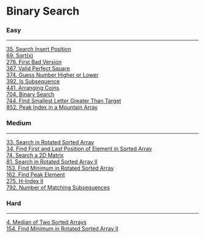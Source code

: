 # Binary Search

### Easy
---
[35. Search Insert Position](../solutions/0035-Search%20Insert%20Position.md)</br>
[69. Sqrt(x)](../solutions/0069-Sqrt(x).md)</br>
[278. First Bad Version](../solutions/0278-First%20Bad%20Version.md)</br>
[367. Valid Perfect Square](../solutions/0367-Valid%20Perfect%20Square.md)</br>
[374. Guess Number Higher or Lower](../solutions/0374-Guess%20Number%20Higher%20or%20Lower.md)</br>
[392. Is Subsequence](../solutions/0392-Is%20Subsequence.md)</br>
[441. Arranging Coins](../solutions/0441-Arranging%20Coins.md)</br>
[704. Binary Search](../solutions/0704-Binary%20Search.md)</br>
[744. Find Smallest Letter Greater Than Target](../solutions/0744-Find%20Smallest%20Letter%20Greater%20Than%20Target.md)</br>
[852. Peak Index in a Mountain Array](../solutions/0852-Peak%20Index%20in%20a%20Mountain%20Array.md)</br>

### Medium
---
[33. Search in Rotated Sorted Array](../solutions/0033-Search%20in%20Rotated%20Sorted%20Array.md)</br>
[34. Find First and Last Position of Element in Sorted Array](../solutions/0034-Find%20First%20and%20Last%20Position%20of%20Element%20in%20Sorted%20Array.md)</br>
[74. Search a 2D Matrix](../solutions/0074-Search%20a%202D%20Matrix.md)</br>
[81. Search in Rotated Sorted Array II](../solutions/0081-Search%20in%20Rotated%20Sorted%20Array%20II.md)</br>
[153. Find Minimum in Rotated Sorted Array](../solutions/0153-Find%20Minimum%20in%20Rotated%20Sorted%20Array.md)</br>
[162. Find Peak Element](../solutions/0162-Find%20Peak%20Element.md)</br>
[275. H-Index II](../solutions/0275-H-Index%20II.md)</br>
[792. Number of Matching Subsequences](../solutions/0792-Number%20of%20Matching%20Subsequences.md)</br>

### Hard
---
[4. Median of Two Sorted Arrays](../solutions/0004-Median%20of%20Two%20Sorted%20Arrays.md)</br>
[154. Find Minimum in Rotated Sorted Array II](../solutions/0154-Find%20Minimum%20in%20Rotated%20Sorted%20Array%20II.md)</br>